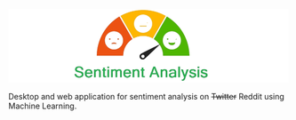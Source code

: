 ![](README_Assets/sentiment_analysis_logo.png)

Desktop and web application for sentiment analysis on ~~Twitter~~ Reddit using Machine Learning.
